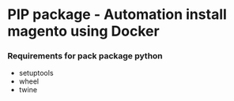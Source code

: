 # PIP package - Automation install magento using Docker

### Requirements for pack package python
+ setuptools
+ wheel
+ twine
